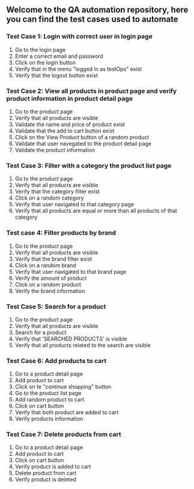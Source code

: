 ## Welcome to the QA automation repository, here you can find the test cases used to automate

### Test Case 1: Login with correct user in login page
1. Go to the login page
2. Enter a correct email and password
3. Click on the login button
4. Verify that in the menu "logged in as testOps" exist
5. Verify that the logout button exist

### Test Case 2: View all products in product page and verify product information in product detail page 
1. Go to the product page
2. Verify that all products are visible
3. Validate the name and price of product exist
4. Validate that the add to cart button exist
5. Click on the View Product button of a random product
6. Validate that user navegated to the product detail page
7. Validate the product information

### Test Case 3: Filter with a category the product list page
1. Go to the product page
2. Verify that all products are visible
3. Verify that the category filter exist
4. Click on a random category
5. Verify that user navigated to that category page
6. Verify that all products are equal or more than all products of that category

### Test case 4: Filter products by brand
1. Go to the product page
2. Verify that all products are visible
3. Verify that the brand filter exist
4. Click on a random brand
5. Verify that user navigated to that brand page
6. Verify the amount of product
7. Click on a random product
8. Verify the brand information

### Test Case 5: Search for a product
1. Go to the product page
2. Verify that all products are visible
3. Search for a product
4. Verify that 'SEARCHED PRODUCTS' is visible
5. Verify that all products related to the search are visible

### Test Case 6: Add products to cart
1. Go to a product detail page
2. Add product to cart
3. Click on te "continue shopping" button
4. Go to the product list page
5. Add random product to cart
6. Click on cart button
7. Verify that both product are added to cart
8. Verify products information

### Test Case 7: Delete products from cart
1. Go to a product detail page
2. Add product to cart
3. Click on cart button
4. Verify product is added to cart
5. Delete product from cart
6. Verify product is deleted
